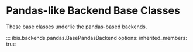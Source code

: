 # Pandas-like Backend Base Classes

These base classes underlie the pandas-based backends.

<!-- prettier-ignore-start -->
::: ibis.backends.pandas.BasePandasBackend
    options:
      inherited_members: true
<!-- prettier-ignore-end -->
